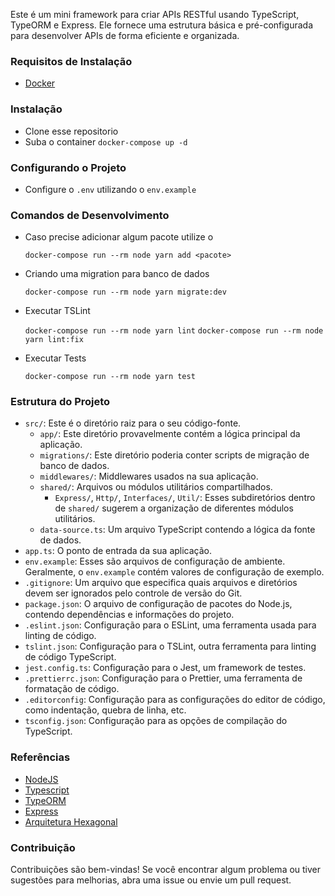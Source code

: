 Este é um mini framework para criar APIs RESTful usando TypeScript, TypeORM e Express. Ele fornece uma estrutura básica e pré-configurada para desenvolver APIs de forma eficiente e organizada.

### Requisitos de Instalação

-   [Docker](https://www.docker.com/)

### Instalação

-   Clone esse repositorio
-   Suba o container `docker-compose up -d`

### Configurando o Projeto

-   Configure o `.env` utilizando o `env.example`

### Comandos de Desenvolvimento

-   Caso precise adicionar algum pacote utilize o
    
    `docker-compose run --rm node yarn add <pacote>`

-   Criando uma migration para banco de dados

    `docker-compose run --rm node yarn migrate:dev`

-   Executar TSLint

    `docker-compose run --rm node yarn lint`
    `docker-compose run --rm node yarn lint:fix`

-   Executar Tests

    `docker-compose run --rm node yarn test`

### Estrutura do Projeto
- `src/`: Este é o diretório raiz para o seu código-fonte.
  - `app/`: Este diretório provavelmente contém a lógica principal da aplicação.
  - `migrations/`: Este diretório poderia conter scripts de migração de banco de dados.
  - `middlewares/`: Middlewares usados na sua aplicação.
  - `shared/`: Arquivos ou módulos utilitários compartilhados.
    - `Express/`, `Http/`, `Interfaces/`, `Util/`: Esses subdiretórios dentro de `shared/` sugerem a organização de diferentes módulos utilitários.
  - `data-source.ts`: Um arquivo TypeScript contendo a lógica da fonte de dados.
- `app.ts`: O ponto de entrada da sua aplicação.
- `env.example`: Esses são arquivos de configuração de ambiente. Geralmente, o `env.example` contém valores de configuração de exemplo.
- `.gitignore`: Um arquivo que especifica quais arquivos e diretórios devem ser ignorados pelo controle de versão do Git.
- `package.json`: O arquivo de configuração de pacotes do Node.js, contendo dependências e informações do projeto.
- `.eslint.json`: Configuração para o ESLint, uma ferramenta usada para linting de código.
- `tslint.json`: Configuração para o TSLint, outra ferramenta para linting de código TypeScript.
- `jest.config.ts`: Configuração para o Jest, um framework de testes.
- `.prettierrc.json`: Configuração para o Prettier, uma ferramenta de formatação de código.
- `.editorconfig`: Configuração para as configurações do editor de código, como indentação, quebra de linha, etc.
- `tsconfig.json`: Configuração para as opções de compilação do TypeScript.

### Referências

-   [NodeJS](https://nodejs.org/en/)
-   [Typescript](https://www.typescriptlang.org/)
-   [TypeORM](https://typeorm.io/)
-   [Express](https://expressjs.com/pt-br/)
-   [Arquitetura Hexagonal](https://engsoftmoderna.info/artigos/arquitetura-hexagonal.html)

### Contribuição

Contribuições são bem-vindas! Se você encontrar algum problema ou tiver sugestões para melhorias, abra uma issue ou envie um pull request.
